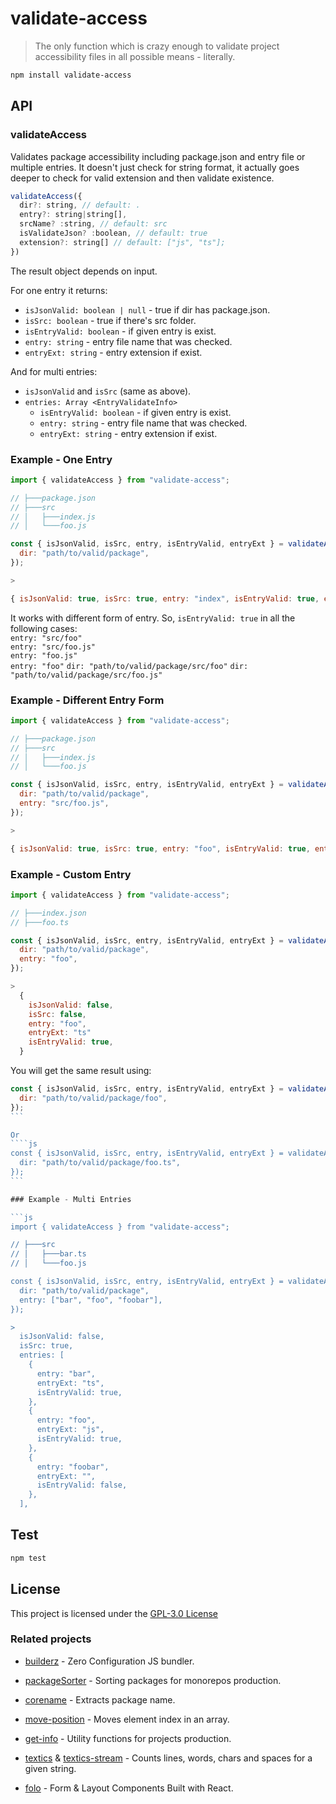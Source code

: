 # validate-access

> The only function which is crazy enough to validate project accessibility
> files in all possible means - literally.

```bash
npm install validate-access
```

## API

### validateAccess

Validates package accessibility including package.json and entry file or
multiple entries. It doesn't just check for string format, it actually goes
deeper to check for valid extension and then validate existence.

```js
validateAccess({
  dir?: string, // default: .
  entry?: string|string[],
  srcName? :string, // default: src
  isValidateJson? :boolean, // default: true
  extension?: string[] // default: ["js", "ts"];
})
```

The result object depends on input.

For one entry it returns:

- `isJsonValid: boolean | null` - true if dir has package.json.
- `isSrc: boolean` - true if there's src folder.
- `isEntryValid: boolean` - if given entry is exist.
- `entry: string` - entry file name that was checked.
- `entryExt: string` - entry extension if exist.

And for multi entries:

- `isJsonValid` and `isSrc` (same as above).
- `entries: Array <EntryValidateInfo>`
  - `isEntryValid: boolean` - if given entry is exist.
  - `entry: string` - entry file name that was checked.
  - `entryExt: string` - entry extension if exist.

### Example - One Entry

```js
import { validateAccess } from "validate-access";

// ├───package.json
// ├───src
// │   ├───index.js
// │   └───foo.js

const { isJsonValid, isSrc, entry, isEntryValid, entryExt } = validateAccess({
  dir: "path/to/valid/package",
});

>

{ isJsonValid: true, isSrc: true, entry: "index", isEntryValid: true, entryExt: "js" }
```

It works with different form of entry. So, `isEntryValid: true` in all the
following cases:  
`entry: "src/foo"`  
`entry: "src/foo.js"`  
`entry: "foo.js"`  
`entry: "foo"`
`dir: "path/to/valid/package/src/foo"`
`dir: "path/to/valid/package/src/foo.js"`

### Example - Different Entry Form

```js
import { validateAccess } from "validate-access";

// ├───package.json
// ├───src
// │   ├───index.js
// │   └───foo.js

const { isJsonValid, isSrc, entry, isEntryValid, entryExt } = validateAccess({
  dir: "path/to/valid/package",
  entry: "src/foo.js",
});

>

{ isJsonValid: true, isSrc: true, entry: "foo", isEntryValid: true, entryExt: "js" }
```

### Example - Custom Entry

```js
import { validateAccess } from "validate-access";

// ├───index.json
// ├───foo.ts

const { isJsonValid, isSrc, entry, isEntryValid, entryExt } = validateAccess({
  dir: "path/to/valid/package",
  entry: "foo",
});

>
  {
    isJsonValid: false,
    isSrc: false,
    entry: "foo",
    entryExt: "ts"
    isEntryValid: true,
  }
```

You will get the same result using:

`````js
const { isJsonValid, isSrc, entry, isEntryValid, entryExt } = validateAccess({
  dir: "path/to/valid/package/foo",
});
```

Or
````js
const { isJsonValid, isSrc, entry, isEntryValid, entryExt } = validateAccess({
  dir: "path/to/valid/package/foo.ts",
});
```

### Example - Multi Entries

```js
import { validateAccess } from "validate-access";

// ├───src
// │   ├───bar.ts
// │   └───foo.js

const { isJsonValid, isSrc, entry, isEntryValid, entryExt } = validateAccess({
  dir: "path/to/valid/package",
  entry: ["bar", "foo", "foobar"],
});

>
  isJsonValid: false,
  isSrc: true,
  entries: [
    {
      entry: "bar",
      entryExt: "ts",
      isEntryValid: true,
    },
    {
      entry: "foo",
      entryExt: "js",
      isEntryValid: true,
    },
    {
      entry: "foobar",
      entryExt: "",
      isEntryValid: false,
    },
  ],
`````

## Test

```sh
npm test
```

## License

This project is licensed under the [GPL-3.0 License](https://github.com/jalal246/validate-access/blob/master/LICENSE)

### Related projects

- [builderz](https://github.com/jalal246/builderz) - Zero Configuration JS bundler.

- [packageSorter](https://github.com/jalal246/packageSorter) - Sorting packages
  for monorepos production.

- [corename](https://github.com/jalal246/corename) - Extracts package name.

- [move-position](https://github.com/jalal246/move-position) - Moves element
  index in an array.

- [get-info](https://github.com/jalal246/get-info) - Utility functions for projects production.

- [textics](https://github.com/jalal246/textics) &
  [textics-stream](https://github.com/jalal246/textics-stream) - Counts lines,
  words, chars and spaces for a given string.

- [folo](https://github.com/jalal246/folo) - Form & Layout Components Built with React.
